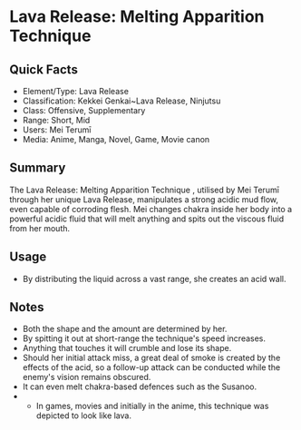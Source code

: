 # Lava Release: Melting Apparition Technique

## Quick Facts
- Element/Type: Lava Release
- Classification: Kekkei Genkai~Lava Release, Ninjutsu
- Class: Offensive, Supplementary
- Range: Short, Mid
- Users: Mei Terumī
- Media: Anime, Manga, Novel, Game, Movie canon

## Summary
The Lava Release: Melting Apparition Technique , utilised by Mei Terumī through her unique Lava Release, manipulates a strong acidic mud flow, even capable of corroding flesh. Mei changes chakra inside her body into a powerful acidic fluid that will melt anything and spits out the viscous fluid from her mouth.

## Usage
- By distributing the liquid across a vast range, she creates an acid wall.

## Notes
- Both the shape and the amount are determined by her.
- By spitting it out at short-range the technique's speed increases.
- Anything that touches it will crumble and lose its shape.
- Should her initial attack miss, a great deal of smoke is created by the effects of the acid, so a follow-up attack can be conducted while the enemy's vision remains obscured.
- It can even melt chakra-based defences such as the Susanoo.
- * In games, movies and initially in the anime, this technique was depicted to look like lava.
